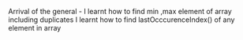 Arrival of the general - I learnt how to find min ,max element of array including duplicates
                         I learnt how to find lastOcccurenceIndex() of any element in array
